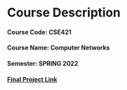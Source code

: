 
# Course Description 
#### Course Code: CSE421
#### Course Name: Computer Networks
#### Semester: SPRING 2022
#### [Final Project Link](https://drive.google.com/drive/folders/1AqrMGem9c8yqLyXEyLRZFOCWbghXMRGc?usp=share_link "Click for Final Project Report")

